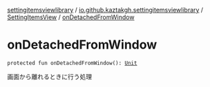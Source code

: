 [settingitemsviewlibrary](../../index.md) / [io.github.kaztakgh.settingitemsviewlibrary](../index.md) / [SettingItemsView](index.md) / [onDetachedFromWindow](./on-detached-from-window.md)

# onDetachedFromWindow

`protected fun onDetachedFromWindow(): `[`Unit`](https://kotlinlang.org/api/latest/jvm/stdlib/kotlin/-unit/index.html)

画面から離れるときに行う処理

